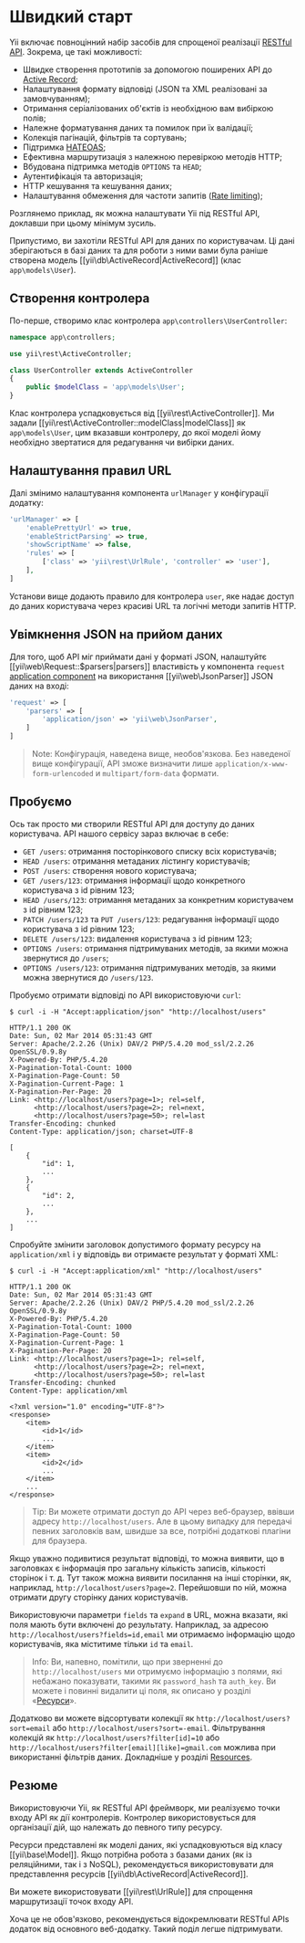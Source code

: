 Швидкий старт
===========

Yii включає повноцінний набір засобів для спрощеної реалізації [RESTful API](https://ru.wikipedia.org/wiki/REST).
Зокрема, це такі можливості:

* Швидке створення прототипів за допомогою поширених API до [Active Record](db-active-record.md);
* Налаштування формату відповіді (JSON та XML реалізовані за замовчуванням);
* Отримання серіалізованих об'єктів із необхідною вам вибіркою полів;
* Належне форматування даних та помилок при їх валідації;
* Колекція пагінацій, фільтрів та сортувань;
* Підтримка [HATEOAS](https://en.wikipedia.org/wiki/HATEOAS);
* Ефективна маршрутизація з належною перевіркою методів HTTP;
* Вбудована підтримка методів `OPTIONS` та `HEAD`;
* Аутентифікація та авторизація;
* HTTP кешування та кешування даних;
* Налаштування обмеження для частоти запитів ([Rate limiting](rest-rate-limiting.md));


Розглянемо приклад, як можна налаштувати Yii під RESTful API, доклавши при цьому мінімум зусиль.

Припустимо, ви захотіли RESTful API для даних по користувачам. Ці дані зберігаються в базі даних та для роботи з ними
вами була раніше створена модель [[yii\db\ActiveRecord|ActiveRecord]]  (клас `app\models\User`).


## Створення контролера <span id="creating-controller"></span>

По-перше, створимо клас контролера `app\controllers\UserController`:

```php
namespace app\controllers;

use yii\rest\ActiveController;

class UserController extends ActiveController
{
    public $modelClass = 'app\models\User';
}
```

Клас контролера успадковується від [[yii\rest\ActiveController]]. Ми задали [[yii\rest\ActiveController::modelClass|modelClass]]
як `app\models\User`, цим вказавши контролеру, до якої моделі йому необхідно звертатися для редагування чи
вибірки даних.


## Налаштування правил URL <span id="configuring-url-rules"></span>

Далі змінимо налаштування компонента `urlManager` у конфігурації додатку:

```php
'urlManager' => [
    'enablePrettyUrl' => true,
    'enableStrictParsing' => true,
    'showScriptName' => false,
    'rules' => [
        ['class' => 'yii\rest\UrlRule', 'controller' => 'user'],
    ],
]
```

Установи вище додають правило для контролера `user`, яке надає доступ до даних користувача через красиві URL та логічні методи запитів HTTP.


## Увімкнення JSON на прийом даних<span id="enabling-json-input"></span>

Для того, щоб API міг приймати дані у форматі JSON, налаштуйтє [[yii\web\Request::$parsers|parsers]] властивість у компонента `request` [application component](structure-application-components.md) на використання [[yii\web\JsonParser]] JSON даних на вході:

```php
'request' => [
    'parsers' => [
        'application/json' => 'yii\web\JsonParser',
    ]
]
```

> Note: Конфігурація, наведена вище, необов'язкова. Без наведеної вище конфігурації, API зможе визначити лише
  `application/x-www-form-urlencoded` и `multipart/form-data` формати.


## Пробуємо <span id="trying-it-out"></span>

Ось так просто ми створили RESTful API для доступу до даних користувача. API нашого сервісу зараз включає в себе:

* `GET /users`: отримання посторінкового списку всіх користувачів;
* `HEAD /users`: отримання метаданих лістингу користувачів;
* `POST /users`: створення нового користувача;
* `GET /users/123`: отримання інформації щодо конкретного користувача з id рівним 123;
* `HEAD /users/123`: отримання метаданих за конкретним користувачем з id рівним 123;
* `PATCH /users/123` та `PUT /users/123`: редагування інформації щодо користувача з id рівним 123;
* `DELETE /users/123`: видалення користувача з id рівним 123;
* `OPTIONS /users`: отримання підтримуваних методів, за якими можна звернутися до `/users`;
* `OPTIONS /users/123`: отримання підтримуваних методів, за якими можна звернутися до `/users/123`.

Пробуємо отримати відповіді по API використовуючи `curl`: 

```
$ curl -i -H "Accept:application/json" "http://localhost/users"

HTTP/1.1 200 OK
Date: Sun, 02 Mar 2014 05:31:43 GMT
Server: Apache/2.2.26 (Unix) DAV/2 PHP/5.4.20 mod_ssl/2.2.26 OpenSSL/0.9.8y
X-Powered-By: PHP/5.4.20
X-Pagination-Total-Count: 1000
X-Pagination-Page-Count: 50
X-Pagination-Current-Page: 1
X-Pagination-Per-Page: 20
Link: <http://localhost/users?page=1>; rel=self, 
      <http://localhost/users?page=2>; rel=next, 
      <http://localhost/users?page=50>; rel=last
Transfer-Encoding: chunked
Content-Type: application/json; charset=UTF-8

[
    {
        "id": 1,
        ...
    },
    {
        "id": 2,
        ...
    },
    ...
]
```

Спробуйте змінити заголовок допустимого формату ресурсу на `application/xml` і у відповідь ви отримаєте результат у форматі XML:

```
$ curl -i -H "Accept:application/xml" "http://localhost/users"

HTTP/1.1 200 OK
Date: Sun, 02 Mar 2014 05:31:43 GMT
Server: Apache/2.2.26 (Unix) DAV/2 PHP/5.4.20 mod_ssl/2.2.26 OpenSSL/0.9.8y
X-Powered-By: PHP/5.4.20
X-Pagination-Total-Count: 1000
X-Pagination-Page-Count: 50
X-Pagination-Current-Page: 1
X-Pagination-Per-Page: 20
Link: <http://localhost/users?page=1>; rel=self, 
      <http://localhost/users?page=2>; rel=next, 
      <http://localhost/users?page=50>; rel=last
Transfer-Encoding: chunked
Content-Type: application/xml

<?xml version="1.0" encoding="UTF-8"?>
<response>
    <item>
        <id>1</id>
        ...
    </item>
    <item>
        <id>2</id>
        ...
    </item>
    ...
</response>
```

> Tip: Ви можете отримати доступ до API через веб-браузер, ввівши адресу `http://localhost/users`. Але в цьому випадку
для передачі певних заголовків вам, швидше за все, потрібні додаткові плагіни для браузера.

Якщо уважно подивитися результат відповіді, то можна виявити, що в заголовках є інформація про загальну кількість записів,
кількості сторінок і т. д. Тут також можна виявити посилання на інші сторінки, як, наприклад,
`http://localhost/users?page=2`. Перейшовши по ній, можна отримати другу сторінку даних користувачів.

Використовуючи параметри `fields` та `expand` в URL, можна вказати, які поля мають бути включені до результату. Наприклад,
за адресою `http://localhost/users?fields=id,email` ми отримаємо інформацію щодо користувачів, яка міститиме
тільки `id` та `email`.

> Info: Ви, напевно, помітили, що при зверненні до `http://localhost/users` ми отримуємо інформацію з полями, 
> які небажано показувати, такими як `password_hash` та `auth_key`. Ви можете і повинні видалити ці поля, як описано у 
> розділі «[Ресурси](rest-resources.md)».

Додатково ви можете відсортувати колекції як `http://localhost/users?sort=email` або
`http://localhost/users?sort=-email`. Фільтрування колекцій як `http://localhost/users?filter[id]=10` або
`http://localhost/users?filter[email][like]=gmail.com` можлива при використанні
фільтрів даних. Докладніше у розділі [Resources](rest-resources.md#filtering-collections).

## Резюме <span id="summary"></span>

Використовуючи Yii, як RESTful API фреймворк, ми реалізуємо точки входу API як дії контролерів.
Контролер використовується для організації дій, що належать до певного типу ресурсу.

Ресурси представлені як моделі даних, які успадковуються від класу [[yii\base\Model]].
Якщо потрібна робота з базами даних (як із реляційними, так і з NoSQL), рекомендується використовувати для представлення
ресурсів [[yii\db\ActiveRecord|ActiveRecord]].

Ви можете використовувати [[yii\rest\UrlRule]] для спрощення маршрутизації точок входу API.

Хоча це не обов'язково, рекомендується відокремлювати RESTful APIs додаток від основного веб-додатку. Такий поділ
легше підтримувати.
